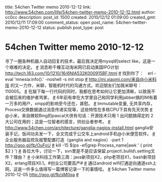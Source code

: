 title: 54chen Twitter memo 2010-12-12 
link: http://www.54chen.com/life/54chen-twitter-memo-2010-12-12.html
author: cc0cc
description: 
post_id: 1500
created: 2010/12/12 01:09:00
created_gmt: 2010/12/11 17:09:00
comment_status: open
post_name: 54chen-twitter-memo-2010-12-12
status: publish
post_type: post

# 54chen Twitter memo 2010-12-12 

寻了一圈各种机器人自动回复的技术，最后我决定用mysql的select like，这是一个艰难的决定。 [#](http://twitter.com/54chen/statuses/13516416774840320) 消息称千橡互动淘米网已启动美国IPO计划 <http://tech.163.com/10/1210/16/6NIA532K000915BF.html> [#](http://twitter.com/54chen/statuses/13164795729551361) 找到你了：　erl -eval 'mnesia:info().' -noshell -s init stop [#](http://twitter.com/54chen/statuses/13066075130302464) <http://mi.xiaomi.com/来自@小米科技> 的又一力作，米聊，智能机时代的沟通方式。欢迎朋友们加我米聊号：110005。 [#](http://twitter.com/54chen/statuses/12835808687951872) 在敲下每一行代码的同时，我都在思考如何让它更加清晰，以致我不会被后来的维护者骂爹。 [#](http://twitter.com/54chen/statuses/12774990583693313) 6年前有幸在大学里自己和同学利用jabber搞的IM有着一万多的用户，xmpp的影响至今还在，甚慰。 [#](http://twitter.com/54chen/statuses/12772053048369152) Immutable变量, 无共享内存，Process交换数据通过消息传递实现等，这些特性在多核CPU下具有先天优势 [#](http://twitter.com/54chen/statuses/12770068123353088) @小米，来自微软Bing的pascal大侠有句话：开源技术只用 1 出问题搞得定的 2 大公司在用的；这是一位智者的感言，供创业者参考。 [#](http://twitter.com/54chen/statuses/12730247925469185) <http://www.54chen.com/architecture/ganglia-nagios-install.html> ganglia安装手记，饭间功夫发一下，全文完成于公交车上android手机@小米便签软件。 [#](http://twitter.com/54chen/statuses/12728603846385664) 企业服务器监控及报警配置打造（ganglia and nagios）-part 1 <http://goo.gl/fb/OuFoU> [#](http://twitter.com/54chen/statuses/12717404559777792) kill -15 $(ps -ef|grep Process_name|awk ' { print $2 } ') [#](http://twitter.com/54chen/statuses/12445952333840384) 各位大牛，讨论一下，svn里是不是应该保留.project\\.bulild\\.setting文件？理由？ [#](http://twitter.com/54chen/statuses/12015294339874816) 小米科技工作第三周：java新项目X2，php老项目X1，bash新项目X2，erlang项目X0.1。#创业公司要高产# [#](http://twitter.com/54chen/statuses/11684889699024897) 通过android wifi打通逆向通道ssh上网，这是一件多么值得写一篇博客记录一下的事情哇。 [#](http://twitter.com/54chen/statuses/11664036290625536) 54chen Twitter memo 2010-12-05 <http://goo.gl/fb/sM0qa> [#](http://twitter.com/54chen/statuses/11234686466527232)